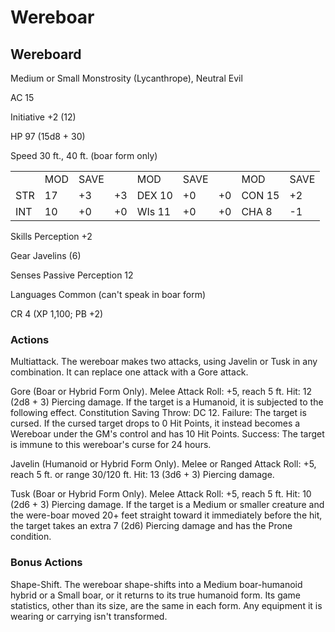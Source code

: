 # Wereboar

## Wereboard

Medium or Small Monstrosity (Lycanthrope), Neutral Evil

AC 15

Initiative +2 (12)

HP 97 (15d8 + 30)

Speed 30 ft., 40 ft. (boar form only)

<table><tr><td></td><td>MOD</td><td>SAVE</td><td></td><td>MOD</td><td>SAVE</td><td></td><td>MOD</td><td>SAVE</td></tr><tr><td>STR</td><td>17</td><td>+3</td><td>+3</td><td>DEX 10</td><td>+0</td><td>+0</td><td>CON 15</td><td>+2</td></tr><tr><td>INT</td><td>10</td><td>+0</td><td>+0</td><td>WIs 11</td><td>+0</td><td>+0</td><td>CHA 8</td><td>-1</td></tr></table>

Skills Perception +2

Gear Javelins (6)

Senses Passive Perception 12

Languages Common (can't speak in boar form)

CR 4 (XP 1,100; PB +2)

### Actions

Multiattack. The wereboar makes two attacks, using Javelin or Tusk in any combination. It can replace one attack with a Gore attack.

Gore (Boar or Hybrid Form Only). Melee Attack Roll: +5, reach 5 ft. Hit: 12 (2d8 + 3) Piercing damage. If the target is a Humanoid, it is subjected to the following effect. Constitution Saving Throw: DC 12. Failure: The target is cursed. If the cursed target drops to 0 Hit Points, it instead becomes a Wereboar under the GM's control and has 10 Hit Points. Success: The target is immune to this wereboar's curse for 24 hours.

Javelin (Humanoid or Hybrid Form Only). Melee or Ranged Attack Roll: +5, reach 5 ft. or range 30/120 ft. Hit: 13 (3d6 + 3) Piercing damage.

Tusk (Boar or Hybrid Form Only). Melee Attack Roll: +5, reach 5 ft. Hit: 10 (2d6 + 3) Piercing damage. If the target is a Medium or smaller creature and the were-boar moved 20+ feet straight toward it immediately before the hit, the target takes an extra 7 (2d6) Piercing damage and has the Prone condition.

### Bonus Actions

Shape-Shift. The wereboar shape-shifts into a Medium boar-humanoid hybrid or a Small boar, or it returns to its true humanoid form. Its game statistics, other than its size, are the same in each form. Any equipment it is wearing or carrying isn't transformed.
